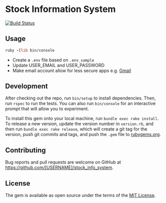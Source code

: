 # Stock Information System

[![Build Status](https://semaphoreci.com/api/v1/makinwa37/sis/branches/master/badge.svg)](https://semaphoreci.com/makinwa37/sis)

## Usage

```ruby
ruby -Ilib bin/console
```

- Create a `.env` file based on `.env_sample`
- Update USER_EMAIL and USER_PASSWORD
- Make email account allow for less secure apps e.g. [Gmail](https://myaccount.google.com/lesssecureapps?rfn=27&rfnc=1&eid=3278497425963345540&et=0&asae=2&pli=1)

## Development

After checking out the repo, run `bin/setup` to install dependencies. Then, run `rspec` to run the tests. You can also run `bin/console` for an interactive prompt that will allow you to experiment.

To install this gem onto your local machine, run `bundle exec rake install`. To release a new version, update the version number in `version.rb`, and then run `bundle exec rake release`, which will create a git tag for the version, push git commits and tags, and push the `.gem` file to [rubygems.org](https://rubygems.org).

## Contributing

Bug reports and pull requests are welcome on GitHub at https://github.com/[USERNAME]/stock_info_system.

## License

The gem is available as open source under the terms of the [MIT License](https://opensource.org/licenses/MIT).
